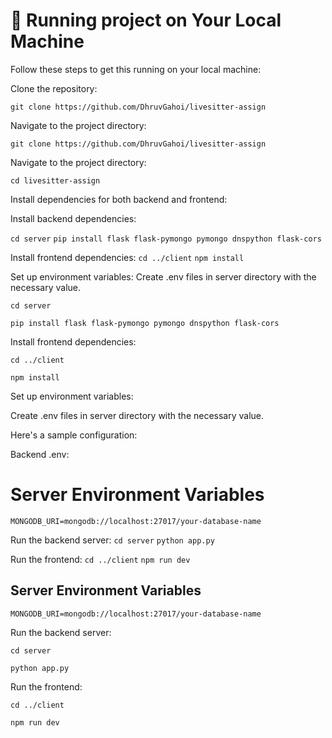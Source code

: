 # 🚀 Running project on Your Local Machine
Follow these steps to get this running on your local machine:

Clone the repository:

`git clone https://github.com/DhruvGahoi/livesitter-assign`

Navigate to the project directory:


`git clone https://github.com/DhruvGahoi/livesitter-assign`

Navigate to the project directory:


`cd livesitter-assign`

Install dependencies for both backend and frontend:

Install backend dependencies:

`cd server`
`pip install flask flask-pymongo pymongo dnspython flask-cors`

Install frontend dependencies:
`cd ../client`
`npm install`

Set up environment variables: Create .env files in server directory with the necessary value.

`cd server`

`pip install flask flask-pymongo pymongo dnspython flask-cors`

Install frontend dependencies:

`cd ../client`

`npm install`

Set up environment variables: 

Create .env files in server directory with the necessary value.

Here's a sample configuration:

Backend .env:

# Server Environment Variables
`MONGODB_URI=mongodb://localhost:27017/your-database-name`

Run the backend server:
`cd server`
`python app.py`

Run the frontend:
`cd ../client`
`npm run dev`

## Server Environment Variables


`MONGODB_URI=mongodb://localhost:27017/your-database-name`

Run the backend server:

`cd server`

`python app.py`

Run the frontend:

`cd ../client`

`npm run dev`

